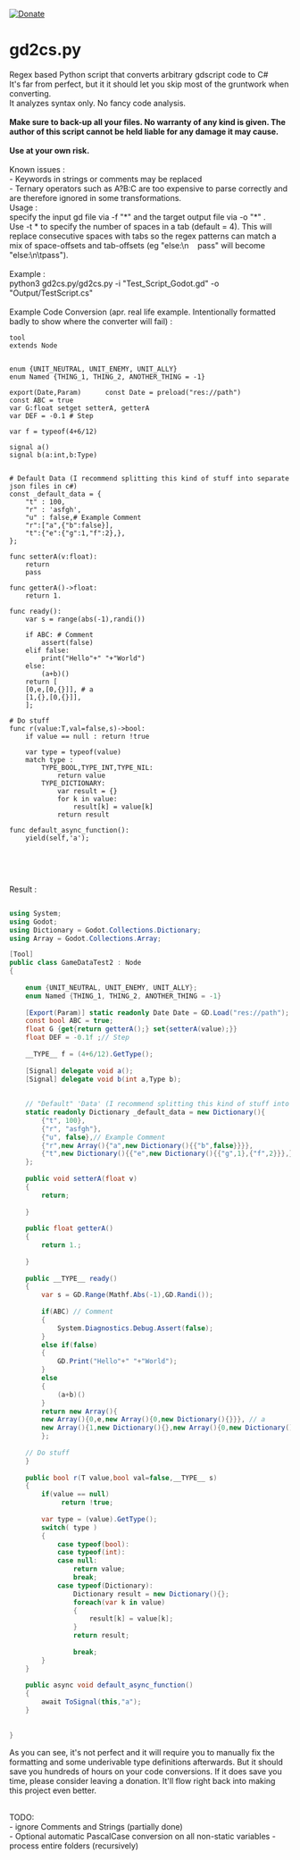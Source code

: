 [![Donate](https://img.shields.io/badge/Donate-PayPal-green.svg)](https://www.paypal.com/donate?hosted_button_id=SP5PDHLKEMYFW)

# gd2cs.py
Regex based Python script that converts arbitrary gdscript code to C#<br>
It's far from perfect, but it it should let you skip most of the gruntwork when converting. <br> 
It analyzes syntax only. No fancy code analysis.
<br /> 
<br /> 
<b>Make sure to back-up all your files. No warranty of any kind is given. The author of this script cannot be held liable for any damage it may cause. <br><br>Use at your own risk.</b> <br><br>
Known issues :<br>
\- Keywords in strings or comments may be replaced<br>
\- Ternary operators such as A?B:C are too expensive to parse correctly and are therefore ignored in some transformations.
<br>
Usage : <br>specify the input gd file via -f "\*" and the target output file via -o "\*" . <br>
Use -t * to specify the number of spaces in a tab (default = 4). This will replace consecutive spaces with tabs so the regex patterns can match a mix of space-offsets and tab-offsets (eg "else:\n&nbsp;&nbsp;&nbsp;&nbsp;pass" will become "else:\n\tpass").<br>
<br>
Example :<br>
python3 gd2cs.py/gd2cs.py -i "Test_Script_Godot.gd" -o "Output/TestScript.cs"<br>
<br>
Example Code Conversion (apr. real life example. Intentionally formatted badly to show where the converter will fail) :<br>
```GDScript
tool
extends Node


enum {UNIT_NEUTRAL, UNIT_ENEMY, UNIT_ALLY}
enum Named {THING_1, THING_2, ANOTHER_THING = -1}

export(Date,Param)      const Date = preload("res://path")
const ABC = true
var G:float setget setterA, getterA
var DEF = -0.1 # Step

var f = typeof(4+6/12)

signal a()
signal b(a:int,b:Type)


# Default Data (I recommend splitting this kind of stuff into separate json files in c#)
const _default_data = {
	"t" : 100,
	"r" : 'asfgh',
	"u" : false,# Example Comment
	"r":["a",{"b":false}],
	"t":{"e":{"g":1,"f":2},},
};

func setterA(v:float):
	return
	pass

func getterA()->float:
	return 1.

func ready():
	var s = range(abs(-1),randi())
	
    if ABC: # Comment
        assert(false)
    elif false:
        print("Hello"+" "+"World")
    else:
        (a+b)()
    return [
    [0,e,[0,{}]], # a
    [1,{},[0,{}]],
    ];

# Do stuff
func r(value:T,val=false,s)->bool:
	if value == null : return !true

	var type = typeof(value)
	match type :
		TYPE_BOOL,TYPE_INT,TYPE_NIL:
			return value
		TYPE_DICTIONARY:
			var result = {}
			for k in value:
				result[k] = value[k]
			return result
			
func default_async_function():
	yield(self,'a');
			
```

<br>
<br>


Result :<br>

```cs

using System;
using Godot;
using Dictionary = Godot.Collections.Dictionary;
using Array = Godot.Collections.Array;

[Tool]
public class GameDataTest2 : Node
{
	 
	enum {UNIT_NEUTRAL, UNIT_ENEMY, UNIT_ALLY};
	enum Named {THING_1, THING_2, ANOTHER_THING = -1}
	
	[Export(Param)] static readonly Date Date = GD.Load("res://path");
	const bool ABC = true;
	float G {get{return getterA();} set{setterA(value);}}
	float DEF = -0.1f ;// Step
	
	__TYPE__ f = (4+6/12).GetType();
	
	[Signal] delegate void a();
	[Signal] delegate void b(int a,Type b);
	
	
	// "Default" 'Data' (I recommend splitting this kind of stuff into separate json files in c#)
	static readonly Dictionary _default_data = new Dictionary(){
		{"t", 100},
		{"r", "asfgh"},
		{"u", false},// Example Comment
		{"r",new Array(){"a",new Dictionary(){{"b",false}}}},
		{"t",new Dictionary(){{"e",new Dictionary(){{"g",1},{"f",2}}},}},
	};
	
	public void setterA(float v)
	{  
		return;
	
	}
	
	public float getterA()
	{  
		return 1.;
	
	}
	
	public __TYPE__ ready()
	{  
		var s = GD.Range(Mathf.Abs(-1),GD.Randi());
		
		if(ABC) // Comment
		{
			System.Diagnostics.Debug.Assert(false);
		}
		else if(false)
		{
			GD.Print("Hello"+" "+"World");
		}
		else
		{
			(a+b)()
		}
		return new Array(){
		new Array(){0,e,new Array(){0,new Dictionary(){}}}, // a
		new Array(){1,new Dictionary(){},new Array(){0,new Dictionary(){}}},
		};
	
	// Do stuff
	}
	
	public bool r(T value,bool val=false,__TYPE__ s)
	{  
		if(value == null)
			 return !true;
	
		var type = (value).GetType();
		switch( type )
		{
			case typeof(bool):
			case typeof(int):
			case null:
				return value;
				break;
			case typeof(Dictionary):
				Dictionary result = new Dictionary(){};
				foreach(var k in value)
				{
					result[k] = value[k];
				}
				return result;
				
				break;
		}
	}
	
	public async void default_async_function()
	{  
		await ToSignal(this,"a");
	}
	
				
}
```

As you can see, it's not perfect and it will require you to manually fix the formatting and some underivable type definitions afterwards. But it should save you hundreds of hours on your code conversions. If it does save you time, please consider leaving a donation. It'll flow right back into making this project even better.

<br>
TODO:<br>
- ignore Comments and Strings (partially done)<br>
- Optional automatic PascalCase conversion on all non-static variables
- process entire folders (recursively)<br>
